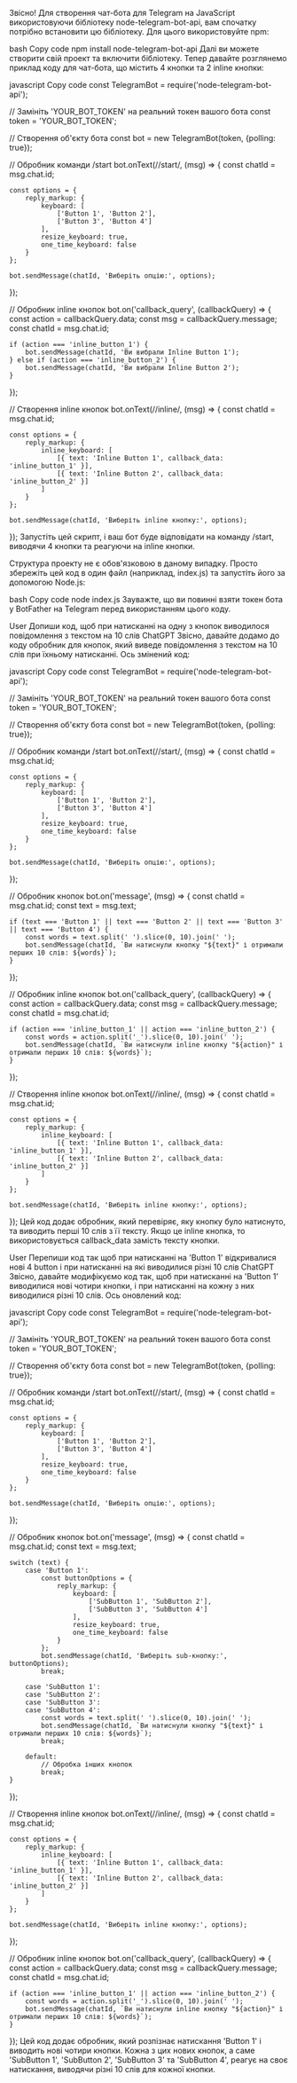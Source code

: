 Звісно! Для створення чат-бота для Telegram на JavaScript використовуючи бібліотеку node-telegram-bot-api, вам спочатку потрібно встановити цю бібліотеку. Для цього використовуйте npm:

bash
Copy code
npm install node-telegram-bot-api
Далі ви можете створити свій проект та включити бібліотеку. Тепер давайте розглянемо приклад коду для чат-бота, що містить 4 кнопки та 2 inline кнопки:

javascript
Copy code
const TelegramBot = require('node-telegram-bot-api');

// Замініть 'YOUR_BOT_TOKEN' на реальний токен вашого бота
const token = 'YOUR_BOT_TOKEN';

// Створення об'єкту бота
const bot = new TelegramBot(token, {polling: true});

// Обробник команди /start
bot.onText(/\/start/, (msg) => {
    const chatId = msg.chat.id;
    
    const options = {
        reply_markup: {
            keyboard: [
                ['Button 1', 'Button 2'],
                ['Button 3', 'Button 4']
            ],
            resize_keyboard: true,
            one_time_keyboard: false
        }
    };

    bot.sendMessage(chatId, 'Виберіть опцію:', options);
});

// Обробник inline кнопок
bot.on('callback_query', (callbackQuery) => {
    const action = callbackQuery.data;
    const msg = callbackQuery.message;
    const chatId = msg.chat.id;

    if (action === 'inline_button_1') {
        bot.sendMessage(chatId, 'Ви вибрали Inline Button 1');
    } else if (action === 'inline_button_2') {
        bot.sendMessage(chatId, 'Ви вибрали Inline Button 2');
    }
});

// Створення inline кнопок
bot.onText(/\/inline/, (msg) => {
    const chatId = msg.chat.id;

    const options = {
        reply_markup: {
            inline_keyboard: [
                [{ text: 'Inline Button 1', callback_data: 'inline_button_1' }],
                [{ text: 'Inline Button 2', callback_data: 'inline_button_2' }]
            ]
        }
    };

    bot.sendMessage(chatId, 'Виберіть inline кнопку:', options);
});
Запустіть цей скрипт, і ваш бот буде відповідати на команду /start, виводячи 4 кнопки та реагуючи на inline кнопки.

Структура проекту не є обов'язковою в даному випадку. Просто збережіть цей код в один файл (наприклад, index.js) та запустіть його за допомогою Node.js:

bash
Copy code
node index.js
Зауважте, що ви повинні взяти токен бота у BotFather на Telegram перед використанням цього коду.

User
Допиши код, щоб при натисканні на одну з кнопок виводилося повідомлення з текстом на 10 слів
ChatGPT
Звісно, давайте додамо до коду обробник для кнопок, який виведе повідомлення з текстом на 10 слів при їхньому натисканні. Ось змінений код:

javascript
Copy code
const TelegramBot = require('node-telegram-bot-api');

// Замініть 'YOUR_BOT_TOKEN' на реальний токен вашого бота
const token = 'YOUR_BOT_TOKEN';

// Створення об'єкту бота
const bot = new TelegramBot(token, {polling: true});

// Обробник команди /start
bot.onText(/\/start/, (msg) => {
    const chatId = msg.chat.id;

    const options = {
        reply_markup: {
            keyboard: [
                ['Button 1', 'Button 2'],
                ['Button 3', 'Button 4']
            ],
            resize_keyboard: true,
            one_time_keyboard: false
        }
    };

    bot.sendMessage(chatId, 'Виберіть опцію:', options);
});

// Обробник кнопок
bot.on('message', (msg) => {
    const chatId = msg.chat.id;
    const text = msg.text;

    if (text === 'Button 1' || text === 'Button 2' || text === 'Button 3' || text === 'Button 4') {
        const words = text.split(' ').slice(0, 10).join(' ');
        bot.sendMessage(chatId, `Ви натиснули кнопку "${text}" і отримали перших 10 слів: ${words}`);
    }
});

// Обробник inline кнопок
bot.on('callback_query', (callbackQuery) => {
    const action = callbackQuery.data;
    const msg = callbackQuery.message;
    const chatId = msg.chat.id;

    if (action === 'inline_button_1' || action === 'inline_button_2') {
        const words = action.split('_').slice(0, 10).join(' ');
        bot.sendMessage(chatId, `Ви натиснули inline кнопку "${action}" і отримали перших 10 слів: ${words}`);
    }
});

// Створення inline кнопок
bot.onText(/\/inline/, (msg) => {
    const chatId = msg.chat.id;

    const options = {
        reply_markup: {
            inline_keyboard: [
                [{ text: 'Inline Button 1', callback_data: 'inline_button_1' }],
                [{ text: 'Inline Button 2', callback_data: 'inline_button_2' }]
            ]
        }
    };

    bot.sendMessage(chatId, 'Виберіть inline кнопку:', options);
});
Цей код додає обробник, який перевіряє, яку кнопку було натиснуто, та виводить перші 10 слів з її тексту. Якщо це inline кнопка, то використовується callback_data замість тексту кнопки.

User
Перепиши код так щоб при натисканні на 'Button 1' відкривалися нові 4 button і при натисканні на які виводилися різні 10 слів
ChatGPT
Звісно, давайте модифікуємо код так, щоб при натисканні на 'Button 1' виводилися нові чотири кнопки, і при натисканні на кожну з них виводилися різні 10 слів. Ось оновлений код:

javascript
Copy code
const TelegramBot = require('node-telegram-bot-api');

// Замініть 'YOUR_BOT_TOKEN' на реальний токен вашого бота
const token = 'YOUR_BOT_TOKEN';

// Створення об'єкту бота
const bot = new TelegramBot(token, {polling: true});

// Обробник команди /start
bot.onText(/\/start/, (msg) => {
    const chatId = msg.chat.id;

    const options = {
        reply_markup: {
            keyboard: [
                ['Button 1', 'Button 2'],
                ['Button 3', 'Button 4']
            ],
            resize_keyboard: true,
            one_time_keyboard: false
        }
    };

    bot.sendMessage(chatId, 'Виберіть опцію:', options);
});

// Обробник кнопок
bot.on('message', (msg) => {
    const chatId = msg.chat.id;
    const text = msg.text;

    switch (text) {
        case 'Button 1':
            const buttonOptions = {
                reply_markup: {
                    keyboard: [
                        ['SubButton 1', 'SubButton 2'],
                        ['SubButton 3', 'SubButton 4']
                    ],
                    resize_keyboard: true,
                    one_time_keyboard: false
                }
            };
            bot.sendMessage(chatId, 'Виберіть sub-кнопку:', buttonOptions);
            break;

        case 'SubButton 1':
        case 'SubButton 2':
        case 'SubButton 3':
        case 'SubButton 4':
            const words = text.split(' ').slice(0, 10).join(' ');
            bot.sendMessage(chatId, `Ви натиснули кнопку "${text}" і отримали перших 10 слів: ${words}`);
            break;

        default:
            // Обробка інших кнопок
            break;
    }
});

// Створення inline кнопок
bot.onText(/\/inline/, (msg) => {
    const chatId = msg.chat.id;

    const options = {
        reply_markup: {
            inline_keyboard: [
                [{ text: 'Inline Button 1', callback_data: 'inline_button_1' }],
                [{ text: 'Inline Button 2', callback_data: 'inline_button_2' }]
            ]
        }
    };

    bot.sendMessage(chatId, 'Виберіть inline кнопку:', options);
});

// Обробник inline кнопок
bot.on('callback_query', (callbackQuery) => {
    const action = callbackQuery.data;
    const msg = callbackQuery.message;
    const chatId = msg.chat.id;

    if (action === 'inline_button_1' || action === 'inline_button_2') {
        const words = action.split('_').slice(0, 10).join(' ');
        bot.sendMessage(chatId, `Ви натиснули inline кнопку "${action}" і отримали перших 10 слів: ${words}`);
    }
});
Цей код додає обробник, який розпізнає натискання 'Button 1' і виводить нові чотири кнопки. Кожна з цих нових кнопок, а саме 'SubButton 1', 'SubButton 2', 'SubButton 3' та 'SubButton 4', реагує на своє натискання, виводячи різні 10 слів для кожної кнопки.





